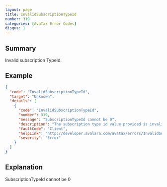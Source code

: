 ```yaml
---
layout: page
title: InvalidSubscriptionTypeId
number: 319
categories: [AvaTax Error Codes]
disqus: 1
---
```


## Summary

Invalid subscription TypeId.

## Example

```json
{
  "code": "InvalidSubscriptionTypeId",
  "target": "Unknown",
  "details": [
    {
      "code": "InvalidSubscriptionTypeId",
      "number": 319,
      "message": "SubscriptionTypeId cannot be 0",
      "description": "The subscription type id value provided is invalid",
      "faultCode": "Client",
      "helpLink": "http://developer.avalara.com/avatax/errors/InvalidSubscriptionTypeId",
      "severity": "Error"
    }
  ]
}
```

## Explanation

SubscriptionTypeId cannot be 0
